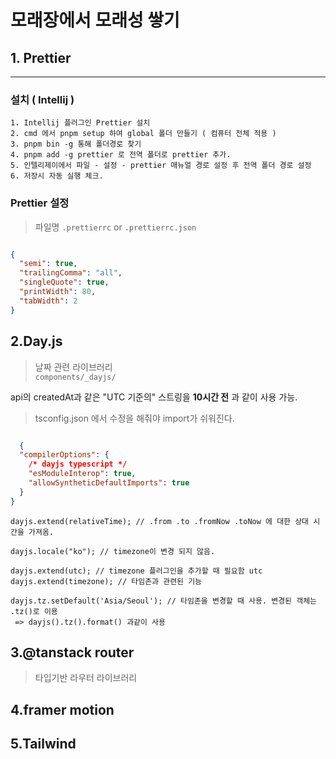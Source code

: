 # 모래장에서 모래성 쌓기

## 1. Prettier

<hr>

### 설치 ( Intellij )

    1. Intellij 플러그인 Prettier 설치
    2. cmd 에서 pnpm setup 하여 global 폴더 만들기 ( 컴퓨터 전체 적용 )
    3. pnpm bin -g 통해 폴더경로 찾기
    4. pnpm add -g prettier 로 전역 폴더로 prettier 추가.
    5. 인텔리제이에서 파일 - 설정 - prettier 매뉴얼 경로 설정 후 전역 폴더 경로 설정 
    6. 저장시 자동 실행 체크.

### Prettier 설정

> 파일명 `.prettierrc` or `.prettierrc.json`

```json

{
  "semi": true,
  "trailingComma": "all",
  "singleQuote": true,
  "printWidth": 80,
  "tabWidth": 2
}

```

## 2.Day.js

> 날짜 관련 라이브러리  
> `components/_dayjs/`

api의 createdAt과 같은 "UTC 기준의" 스트링을 **10시간 전** 과 같이 사용 가능.

  > tsconfig.json 에서 수정을 해줘야 import가 쉬워진다.
```json

  {
  "compilerOptions": {
    /* dayjs typescript */
    "esModuleInterop": true,
    "allowSyntheticDefaultImports": true
  }
}
```



    dayjs.extend(relativeTime); // .from .to .fromNow .toNow 에 대한 상대 시간을 가져옴.

    dayjs.locale("ko"); // timezone이 변경 되지 않음.

    dayjs.extend(utc); // timezone 플러그인을 추가할 때 필요함 utc
    dayjs.extend(timezone); // 타임존과 관련된 기능 

    dayjs.tz.setDefault('Asia/Seoul'); // 타임존을 변경할 때 사용. 변경된 객체는 .tz()로 이용
     => dayjs().tz().format() 과같이 사용

## 3.@tanstack router

> 타입기반 라우터 라이브러리

## 4.framer motion

>

## 5.Tailwind
